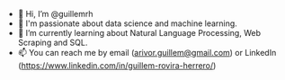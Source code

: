 - 👋 Hi, I’m @guillemrh
- 👀 I'm passionate about data science and machine learning.  
- 🌱 I’m currently learning about Natural Language Processing, Web Scraping and SQL. 
- 📫 You can reach me by email (arivor.guillem@gmail.com) or LinkedIn (https://www.linkedin.com/in/guillem-rovira-herrero/)

<!---
guillemrh/guillemrh is a ✨ special ✨ repository because its `README.md` (this file) appears on your GitHub profile.
You can click the Preview link to take a look at your changes.
--->
